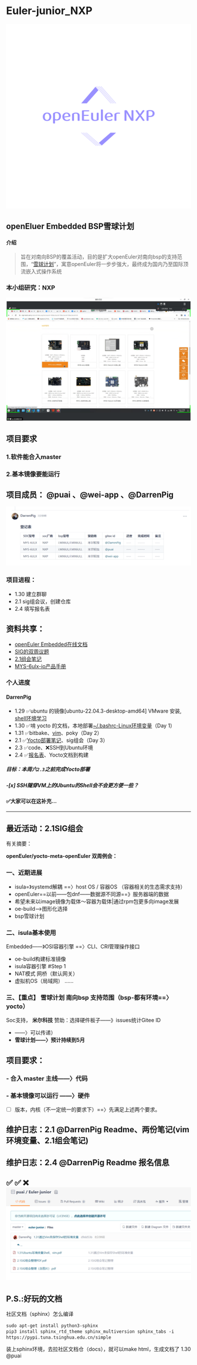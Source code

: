 # Euler-junior_NXP
![Euler-junior_NXP![输入图片说明](image/logo%20(1).png)](image/logo%20(3).png)
## openEluer Embedded BSP雪球计划
#### 介绍

> 旨在对南向BSP的覆盖活动，目的是扩大openEuler对南向bsp的支持范围，“[雪球计划](https://gitee.com/openeuler/yocto-meta-openeuler/issues/I90DOU#comment-loadder)”，寓意openEuler将一步步强大，最终成为国内乃至国际顶流嵌入式操作系统

 ### **本小组研究：NXP** 

![NXP板子](image/%E5%B1%8F%E5%B9%95%E6%88%AA%E5%9B%BE%202024-02-01%20152323.png)
## 项目要求
### 1.软件能合入master
### 2.基本镜像要能运行                                                                            


## 项目成员：  @puai 、@wei-app  、@DarrenPig 

![项目成员](image/Screenshot%202024-02-04%20185515.png)
### 项目进程：

- 1.30    建立群聊
- 2.1     sig组会议，创建仓库
- 2.4     填写报名表

##  资料共享：

- [openEuler Embedded在线文档](https://openeuler.gitee.io/yocto-meta-openeuler/master/introduction/index.html)
- [SIG的双周议题](https://etherpad.openeuler.org/p/sig-Yocto-meetings)
- [2.1组会笔记](https://gitee.com/pai_666/euler-junior/tree/master/Files)
- [MYS-6ulx-io产品手册](https://www.myir-tech.com/down/manual/NXP/MYS-6ulx-iot_product_manual.pdf)

### 个人进度

#### DarrenPig
- 1.29 ✅ubuntu 的镜像[ubuntu-22.04.3-desktop-amd64] VMware 安装, [shell环境学习](https://blog.csdn.net/cnds123/article/details/107427030)
- 1.30 ✅啃 yocto 的文档，本地部署[~/.bashrc-Linux环境变量](https://zhuanlan.zhihu.com/p/359354934)（Day 1）
- 1.31 ✅bitbake、[vim](https://www.runoob.com/linux/linux-vim.html)、poky（Day 2）
- 2.1  ✅[Yocto部署笔记](https://gitee.com/pai_666/euler-junior/blob/master/Files/1.31Ubuntu%E7%8E%AF%E5%A2%83%E5%8F%98%E9%87%8FShell%E3%80%81vim.pdf)、sig组会（Day 3）
- 2.3  ✅code、❌SSH到Ubuntu环境
- 2.4  ✅[报名表](https://gitee.com/openeuler/yocto-meta-openeuler/issues/I90DOU#comment-loadder)、Yocto文档到构建
##### 目标：本周六`2.3`之前完成Yocto部署

##### -[x]  SSH隧穿VM上的Ubuntu的Shell会不会更方便一些？  


#### ✅大家可以在这补充...


---
## 最近活动：2.1SIG组会
有关摘要：

 **openEuler/yocto-meta-openEuler
双周例会：** 
### 一、近期进展
- isula=》systemd解耦
			==〉host OS / 容器OS
					（容器相关的生态需求支持）
- openEuler==以前——包dnf——数据源不同源==》服务器端的数据
- 希望未来以image镜像为载体～容器为载体|通过rpm包更多向image发展
- oe-build——>图形化选择
- bsp雪球计划
### 二、isula基本使用
Embedded——》OSI容器引擎
				==〉CLI、CRI管理操作接口
- oe-build构建标准镜像
- isula容器引擎
#Step 1
- NAT模式	网桥（默认网关）
- 虚拟机OS（局域网）
......

### 三、【重点】 **雪球计划 南向bsp**  支持范围（bsp-都有环境==〉yocto）
Soc支持， **米尔科技** 赞助：选择硬件板子——》issues统计Gitee ID
- ——〉可以传递）
-  **雪球计划——〉预计持续到5月** 
## 项目要求：
### - 合入  master  主线——〉代码
### - 基本镜像可以运行 ——〉硬件

- [ ] 版本，内核（不一定统一的要求下）==〉先满足上述两个要求。


## 维护日志：2.1 @DarrenPig Readme、两份笔记(vim环境变量、2.1组会笔记)
## 维护日志：2.4 @DarrenPig Readme 报名信息
✅ ✅ ❌
![已有文件](image/image.png)
---

## P.S.:好玩的文档
社区文档（sphinx）怎么编译

```
sudo apt-get install python3-sphinx
pip3 install sphinx_rtd_theme sphinx_multiversion sphinx_tabs -i https://pypi.tuna.tsinghua.edu.cn/simple
```
装上sphinx环境，去拉社区文档仓（docs），就可以make html，生成文档了
1.30 @puai 